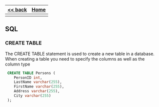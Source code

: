 <style> 
 .markdown-body table {
   margin-bottom: -40px;
 }
 
 .markdown-body tbody {
    border-top: 2px solid #FFFFFF;
    border-bottom: 2px solid #FFFFFF;
    background-color: #FFFFFF;
}
 
.markdown-body td {
    border-right: 1px solid #FFFFFF;
    border-bottom: 1px solid #FFFFFF;
    padding: 5px;
}
</style>

| [<< back](../)                  | [Home](https://daniel-jb.github.io/CoderDojo)      |
| -------------                   | -----:                                             |
|              |       |


## SQL

### CREATE TABLE
The CREATE TABLE statement is used to create a new table in a database. When creating a table you need to specify the columns as well as the column type

```sql
 CREATE TABLE Persons (
	PersonID int,
	LastName varchar(255),
	FirstName varchar(255),
	Address varchar(255),
	City varchar(255)
 );
```


